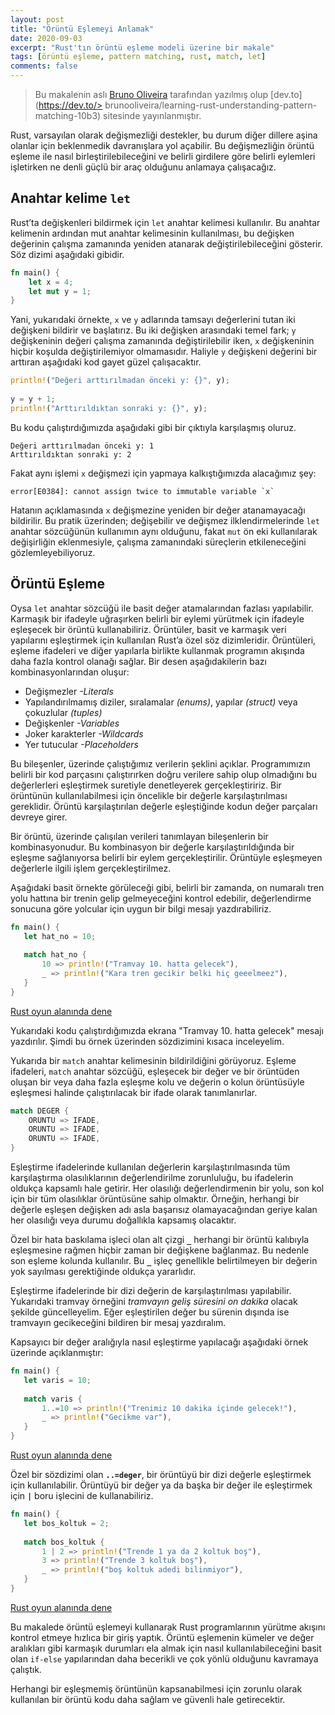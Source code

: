 ```yaml
---
layout: post
title: "Örüntü Eşlemeyi Anlamak"
date: 2020-09-03
excerpt: "Rust'tın örüntü eşleme modeli üzerine bir makale"
tags: [örüntü eşleme, pattern matching, rust, match, let]
comments: false
---
```


> Bu makalenin aslı [Bruno Oliveira](https://dev.to/brunooliveira) tarafından yazılmış olup [dev.to](https://dev.to/> brunooliveira/learning-rust-understanding-pattern-matching-10b3) sitesinde yayınlanmıştır.


Rust, varsayılan olarak değişmezliği destekler, bu durum diğer dillere aşina olanlar için beklenmedik davranışlara yol açabilir. Bu değişmezliğin örüntü eşleme ile nasıl birleştirilebileceğini ve belirli girdilere göre belirli eylemleri işletirken ne denli güçlü bir araç olduğunu anlamaya çalışacağız.   

## Anahtar kelime `let`

Rust’ta değişkenleri bildirmek için `let` anahtar kelimesi kullanılır. Bu anahtar kelimenin ardından mut anahtar kelimesinin kullanılması, bu değişken değerinin çalışma zamanında yeniden atanarak değiştirilebileceğini gösterir. Söz dizimi aşağıdaki gibidir.

```rust
fn main() {
    let x = 4;
    let mut y = 1;
}
```

Yani, yukarıdaki örnekte, `x` ve `y` adlarında tamsayı değerlerini tutan iki değişkeni bildirir ve başlatırız. Bu iki değişken arasındaki temel fark; `y` değişkeninin değeri çalışma zamanında değiştirilebilir iken, `x` değişkeninin hiçbir koşulda değiştirilemiyor olmamasıdır. Haliyle `y` değişkeni değerini bir arttıran aşağıdaki kod gayet güzel çalışacaktır. 

```rust
println!("Değeri arttırılmadan önceki y: {}", y);
    
y = y + 1;
println!("Arttırıldıktan sonraki y: {}", y);
```

Bu kodu çalıştırdığımızda aşağıdaki gibi bir çıktıyla karşılaşmış oluruz.

```console
Değeri arttırılmadan önceki y: 1
Arttırıldıktan sonraki y: 2
```

Fakat aynı işlemi `x` değişmezi için yapmaya kalkıştığımızda alacağımız şey:

```console
error[E0384]: cannot assign twice to immutable variable `x`
```

Hatanın açıklamasında `x` değişmezine yeniden bir değer atanamayacağı bildirilir. Bu pratik üzerinden; değişebilir ve değişmez ilklendirmelerinde `let` anahtar sözcüğünün kullanımın aynı olduğunu, fakat `mut` ön eki kullanılarak değişirliğin eklenmesiyle, çalışma zamanındaki süreçlerin etkileneceğini gözlemleyebiliyoruz.

## Örüntü Eşleme

Oysa `let` anahtar sözcüğü ile basit değer atamalarından fazlası yapılabilir. Karmaşık bir ifadeyle uğraşırken belirli bir eylemi yürütmek için ifadeyle eşleşecek bir örüntü kullanabiliriz. 
Örüntüler, basit ve karmaşık veri yapılarını eşleştirmek için kullanılan Rust’a özel söz dizimleridir. Örüntüleri, eşleme ifadeleri ve diğer yapılarla birlikte kullanmak programın akışında daha fazla kontrol olanağı sağlar. Bir desen aşağıdakilerin bazı kombinasyonlarından oluşur:

* Değişmezler *-Literals*
* Yapılandırılmamış diziler, sıralamalar *(enums)*, yapılar *(struct)* veya çokuzlular *(tuples)*
* Değişkenler *-Variables*
* Joker karakterler *-Wildcards*
* Yer tutucular *-Placeholders*

Bu bileşenler, üzerinde çalıştığımız verilerin şeklini açıklar. Programımızın belirli bir kod parçasını çalıştırırken doğru verilere sahip olup olmadığını bu değerlerleri eşleştirmek suretiyle denetleyerek gerçekleştiririz.
Bir örüntünün kullanılabilmesi için öncelikle bir değerle karşılaştırılması gereklidir. Örüntü karşılaştırılan değerle eşleştiğinde kodun değer parçaları devreye girer.

Bir örüntü, üzerinde çalışılan verileri tanımlayan bileşenlerin bir kombinasyonudur. Bu kombinasyon bir değerle karşılaştırıldığında bir eşleşme sağlanıyorsa belirli bir eylem gerçekleştirilir. Örüntüyle eşleşmeyen değerlerle ilgili işlem gerçekleştirilmez.

Aşağıdaki basit örnekte görüleceği gibi, belirli bir zamanda, on numaralı tren yolu hattına bir trenin gelip gelmeyeceğini kontrol edebilir, değerlendirme sonucuna göre yolcular için uygun bir bilgi mesajı yazdırabiliriz. 

```rust
fn main() {
   let hat_no = 10;
   
   match hat_no {
       10 => println!("Tramvay 10. hatta gelecek"),
       _ => println!("Kara tren gecikir belki hiç geeelmeez"),
   }
}
```
[Rust oyun alanında dene](https://play.rust-lang.org/?version=stable&mode=debug&edition=2018&gist=3d733583a8170cb373881b7fed698b1b)

Yukarıdaki kodu çalıştırdığımızda ekrana "Tramvay 10. hatta gelecek" mesajı yazdırılır. Şimdi bu örnek üzerinden sözdizimini kısaca inceleyelim. 

Yukarıda bir `match` anahtar kelimesinin bildirildiğini görüyoruz. Eşleme ifadeleri, `match` anahtar sözcüğü, eşleşecek bir değer ve bir örüntüden oluşan bir veya daha fazla eşleşme kolu ve değerin o kolun örüntüsüyle eşleşmesi halinde çalıştırılacak bir ifade olarak tanımlanırlar.

```rust
match DEGER {
    ORUNTU => IFADE,
    ORUNTU => IFADE,
    ORUNTU => IFADE,
}
```

Eşleştirme ifadelerinde kullanılan değerlerin karşılaştırılmasında tüm karşılaştırma olasılıklarının değerlendirilme zorunluluğu, bu ifadelerin oldukça kapsamlı hale getirir. Her olasılığı değerlendirmenin bir yolu, son kol için bir tüm olasılıklar örüntüsüne sahip olmaktır. Örneğin, herhangi bir değerle eşleşen değişken adı asla başarısız olamayacağından geriye kalan her olasılığı veya durumu doğallıkla kapsamış olacaktır.

Özel bir hata baskılama işleci olan alt çizgi **`_`** herhangi bir örüntü kalıbıyla eşleşmesine rağmen hiçbir zaman bir değişkene bağlanmaz. Bu nedenle son eşleme kolunda kullanılır. Bu **`_`** işleç genellikle belirtilmeyen bir değerin yok sayılması gerektiğinde oldukça yararlıdır.

Eşleştirme ifadelerinde bir dizi değerin de karşılaştırılması yapılabilir. Yukarıdaki tramvay örneğini *tramvayın geliş süresini on dakika* olacak şekilde güncelleyelim. Eğer eşleştirilen değer bu sürenin dışında ise tramvayın gecikeceğini bildiren bir mesaj yazdıralım.

Kapsayıcı bir değer aralığıyla nasıl eşleştirme yapılacağı aşağıdaki örnek üzerinde açıklanmıştır:

```rust
fn main() {
   let varis = 10;
   
   match varis {
       1..=10 => println!("Trenimiz 10 dakika içinde gelecek!"),
       _ => println!("Gecikme var"),
   }
}
```
[Rust oyun alanında dene](https://play.rust-lang.org/?version=stable&mode=debug&edition=2018&gist=3d733583a8170cb373881b7fed698b1b)


Özel bir sözdizimi olan **`..=deger`**, bir örüntüyü bir dizi değerle eşleştirmek için kullanılabilir.
Örüntüyü bir değer ya da başka bir değer ile eşleştirmek için **`|`** boru işlecini de kullanabiliriz. 

```rust
fn main() {
   let bos_koltuk = 2;
   
   match bos_koltuk {
       1 | 2 => println!("Trende 1 ya da 2 koltuk boş"),
       3 => println!("Trende 3 koltuk boş"),
       _ => println!("boş koltuk adedi bilinmiyor"),
   }
}
```
[Rust oyun alanında dene](https://play.rust-lang.org/?version=stable&mode=debug&edition=2018&gist=62828b727ed6239cec9ecc96e2e37f32)

Bu makalede örüntü eşlemeyi kullanarak Rust programlarının yürütme akışını kontrol etmeye hızlıca bir giriş yaptık.  Örüntü eşlemenin kümeler ve değer aralıkları gibi karmaşık durumları ela almak için nasıl kullanılabileceğini basit olan `if-else` yapılarından daha becerikli ve çok yönlü olduğunu kavramaya çalıştık.

Herhangi bir eşleşmemiş örüntünün kapsanabilmesi için zorunlu olarak kullanılan bir örüntü kodu daha sağlam ve güvenli hale getirecektir.
